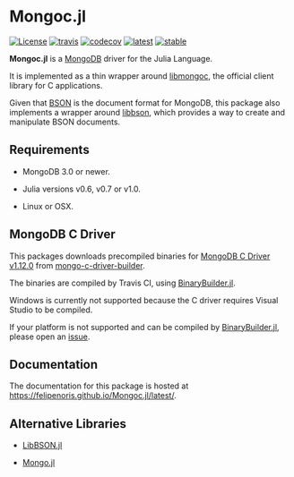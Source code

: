 
# Mongoc.jl

[![License][license-img]](LICENSE)
[![travis][travis-img]][travis-url]
[![codecov][codecov-img]][codecov-url]
[![latest][docs-latest-img]][docs-latest-url]
[![stable][docs-stable-img]][docs-stable-url]

[license-img]: http://img.shields.io/badge/license-MIT-brightgreen.svg?style=flat
[travis-img]: https://img.shields.io/travis/felipenoris/Mongoc.jl/master.svg?label=Linux+/+macOS
[travis-url]: https://travis-ci.org/felipenoris/Mongoc.jl
[codecov-img]: https://img.shields.io/codecov/c/github/felipenoris/Mongoc.jl/master.svg?label=codecov
[codecov-url]: http://codecov.io/github/felipenoris/Mongoc.jl?branch=master
[docs-latest-img]: https://img.shields.io/badge/docs-latest-blue.svg
[docs-latest-url]: https://felipenoris.github.io/Mongoc.jl/latest
[docs-stable-img]: https://img.shields.io/badge/docs-stable-blue.svg
[docs-stable-url]: https://felipenoris.github.io/Mongoc.jl/stable

**Mongoc.jl** is a [MongoDB](https://www.mongodb.com/) driver for the Julia Language.

It is implemented as a thin wrapper around [libmongoc](http://mongoc.org/), the official client library for C applications.

Given that [BSON](http://bsonspec.org/) is the document format for MongoDB,
this package also implements a wrapper around [libbson](http://mongoc.org/libbson/current/index.html),
which provides a way to create and manipulate BSON documents.

## Requirements

* MongoDB 3.0 or newer.

* Julia versions v0.6, v0.7 or v1.0.

* Linux or OSX.

## MongoDB C Driver

This packages downloads precompiled binaries for [MongoDB C Driver v1.12.0](http://mongoc.org)
from [mongo-c-driver-builder](https://github.com/felipenoris/mongo-c-driver-builder).

The binaries are compiled by Travis CI, using [BinaryBuilder.jl](https://github.com/JuliaPackaging/BinaryBuilder.jl).

Windows is currently not supported because the C driver requires Visual Studio to be compiled.

If your platform is not supported and can be compiled by
[BinaryBuilder.jl](https://github.com/JuliaPackaging/BinaryBuilder.jl),
please open an [issue](https://github.com/felipenoris/Mongoc.jl/issues).

## Documentation

The documentation for this package is hosted at https://felipenoris.github.io/Mongoc.jl/latest/.

## Alternative Libraries

* [LibBSON.jl](https://github.com/ScottPJones/LibBSON.jl.git)

* [Mongo.jl](https://github.com/ScottPJones/Mongo.jl.git)
